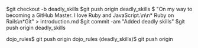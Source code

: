$git checkout -b deadly_skills
$git push origin deadly_skills
$ "On my way to becoming a GitHub Master. I love Ruby and JavaScript.\n\n* Ruby on Rails\n*Git" > introduction.md
$git commit -am "Added deadly skills"
$git push origin deadly_skills

dojo_rules$ git push origin
dojo_rules (deadly_skills)$ git push origin

